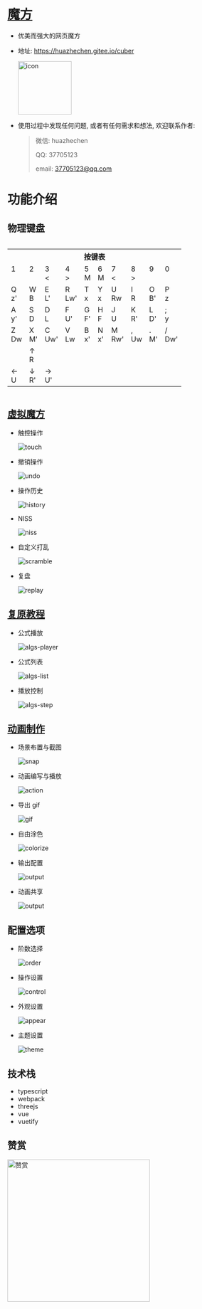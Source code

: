 # [魔方](https://huazhechen.gitee.io/cuber)

- 优美而强大的网页魔方

- 地址: <https://huazhechen.gitee.io/cuber>

  <img width="120px" src="https://gitee.com/huazhechen/cuber/raw/master/resource/icon.png"  alt="icon"/>

- 使用过程中发现任何问题, 或者有任何需求和想法, 欢迎联系作者:
  > 微信: huazhechen
  >
  > QQ: 37705123
  >
  > email: <37705123@qq.com>

# 功能介绍

## 物理键盘

<table class="table" id="vrckey" style="display: inline-block;">
<tr><th colspan=10>按键表</th></tr>
<tr>
<td>1<br><br></td><td>2<br><br></td><td>3<br><span>&lt;</span></td><td>4<br><span>&gt;</span></td><td>5<br><span>M</span></td>
<td>6<br><span>M</span></td><td>7<br><span>&lt;</span></td><td>8<br><span>&gt;</span></td><td>9<br><br></td><td>0<br><br></td>
</tr><tr>
<td>Q<br><span> z'</span></td><td>W<br><span>  B</span></td><td>E<br><span> L'</span></td><td>R<br><span>Lw'</span></td><td>T<br><span>  x</span></td> 
<td>Y<br><span>  x</span></td><td>U<br><span> Rw</span></td><td>I<br><span>  R</span></td><td>O<br><span> B'</span></td><td>P<br><span>  z</span></td> 
</tr><tr>
<td>A<br><span> y'</span></td><td>S<br><span>  D</span></td><td>D<br><span>  L</span></td><td>F<br><span> U'</span></td><td>G<br><span> F'</span></td>
<td>H<br><span>  F</span></td><td>J<br><span>  U</span></td><td>K<br><span> R'</span></td><td>L<br><span> D'</span></td><td>;<br><span>  y</span></td>
</tr><tr>
<td>Z<br><span> Dw</span></td><td>X<br><span> M'</span></td><td>C<br><span>Uw'</span></td><td>V<br><span> Lw</span></td><td>B<br><span> x'</span></td>
<td>N<br><span> x'</span></td><td>M<br><span>Rw'</span></td><td>,<br><span> Uw</span></td><td>.<br><span> M'</span></td><td>/<br><span>Dw'</span></td>
</tr>
<tr>
<td></td>
<td>↑<br><span> R</span></td>
<td></td>
</tr>
<tr>
<td>←<br><span> U</span></td>
<td>↓<br><span> R'</span></td>
<td>→<br><span> U'</span></td>
</tr>
</table>

## [虚拟魔方](https://huazhechen.gitee.io/cuber)

- 触控操作

  ![touch](https://gitee.com/huazhechen/cuber/raw/master/screenshot/touch.gif)

- 撤销操作

  ![undo](https://gitee.com/huazhechen/cuber/raw/master/screenshot/undo.gif)

- 操作历史

  ![history](https://gitee.com/huazhechen/cuber/raw/master/screenshot/history.gif)

- NISS

  ![niss](https://gitee.com/huazhechen/cuber/raw/master/screenshot/niss.gif)

- 自定义打乱

  ![scramble](https://gitee.com/huazhechen/cuber/raw/master/screenshot/scramble.gif)

- 复盘

  ![replay](https://gitee.com/huazhechen/cuber/raw/master/screenshot/replay.gif)

## [复原教程](https://huazhechen.gitee.io/cuber/?mode=algs)

- 公式播放

  ![algs-player](https://gitee.com/huazhechen/cuber/raw/master/screenshot/algs-player.gif)

* 公式列表

  ![algs-list](https://gitee.com/huazhechen/cuber/raw/master/screenshot/algs-list.gif)

- 播放控制

  ![algs-step](https://gitee.com/huazhechen/cuber/raw/master/screenshot/algs-step.gif)

## [动画制作](https://huazhechen.gitee.io/cuber?mode=director)

- 场景布置与截图

  ![snap](https://gitee.com/huazhechen/cuber/raw/master/screenshot/snap.gif)

- 动画编写与播放

  ![action](https://gitee.com/huazhechen/cuber/raw/master/screenshot/action.gif)

- 导出 gif

  ![gif](https://gitee.com/huazhechen/cuber/raw/master/screenshot/gif.gif)

- 自由涂色

  ![colorize](https://gitee.com/huazhechen/cuber/raw/master/screenshot/colorize.gif)

- 输出配置

  ![output](https://gitee.com/huazhechen/cuber/raw/master/screenshot/output.gif)

- 动画共享

  ![output](https://gitee.com/huazhechen/cuber/raw/master/screenshot/share.gif)

## 配置选项

- 阶数选择

  ![order](https://gitee.com/huazhechen/cuber/raw/master/screenshot/order.gif)

- 操作设置

  ![control](https://gitee.com/huazhechen/cuber/raw/master/screenshot/control.gif)

- 外观设置

  ![appear](https://gitee.com/huazhechen/cuber/raw/master/screenshot/appear.gif)

- 主题设置

  ![theme](https://gitee.com/huazhechen/cuber/raw/master/screenshot/theme.gif)

## 技术栈

- typescript
- webpack
- threejs
- vue
- vuetify

## 赞赏

  <img width="320px" src="https://gitee.com/huazhechen/cuber/raw/master/screenshot/appreciation.jpg"  alt="赞赏" />
